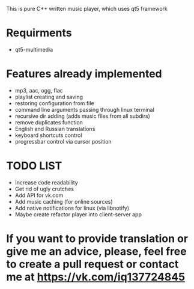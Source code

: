 This is pure C++ written music player, which uses qt5 framework

# Requirments

* qt5-multimedia

# Features already implemented

* mp3, aac, ogg, flac
* playlist creating and saving
* restoring configuration from file
* command line arguments passing through linux terminal
* recursive dir adding (adds music files from all subdirs)
* remove duplicates function
* English and Russian translations
* keyboard shortcuts control
* progressbar control via cursor position

# TODO LIST

* Increase code readability
* Get rid of ugly crutches
* Add API for vk.com
* Add music caching (for online sources)
* Add native notifications for linux (via libnotify)
* Maybe create refactor player into client-server app

# If you want to provide translation or give me an advice, please, feel free to create a pull request or contact me at https://vk.com/iq137724845
